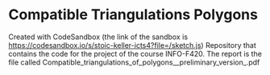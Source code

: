# Compatible Triangulations Polygons
Created with CodeSandbox (the link of the sandbox is https://codesandbox.io/s/stoic-keller-icts4?file=/sketch.js)
Repository that contains the code for the project of the course INFO-F420.
The report is the file called Compatible_triangulations_of_polygons__preliminary_version_.pdf
